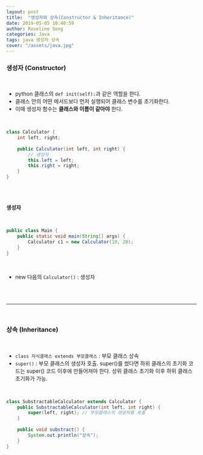 ```yaml
---
layout: post
title:  "생성자와 상속(Constructor & Inheritance)"
date: 2019-05-05 10:40:59
author: Roseline Song
categories: Java
tags: java 생성자 상속
cover: "/assets/java.jpg"
---
```


### 생성자 (Constructor)

<br>

- python 클래스의 `def init(self):`과 같은 역할을 한다. 
- 클래스 안의 어떤 메서드보다 먼저 실행되어 클래스 변수를 초기화한다.  
- 이때 생성자 함수는 **클래스와 이름이 같아야** 한다.

<br>

```java
class Calculator {
	int left, right;
	
	public Calculator(int left, int right) {
        // 생성자 
		this.left = left;
		this.right = right; 
	}
}
```

<br>
<br>

**생성자**

<br>

```java
public class Main {
	public static void main(String[] args) {
		Calculator c1 = new Calculator(10, 20); 
	}
}
```

<br>

- new 다음의 `Calculator()` : 생성자

<br>
<br>

<hr>

<br>

### 상속 (Inheritance)

<br>

- `class 자식클래스 extends 부모클래스` : 부모 클래스 상속 
- `super()` : 부모 클래스의 생성자 호출. super()를 썼다면 하위 클래스의 초기화 코드는 super() 코드 이후에 만들어져야 한다. 상위 클래스 초기화 이후 하위 클래스 초기화가 가능. 

<br>

```java
class SubstractableCalculator extends Calculator {
	public SubstractableCalculator(int left, int right) {
		super(left, right); // 부모클래스의 생성자를 호출
	}
	
	public void substract() { 
		System.out.println("상속");
	}
}
```

<br>
<br>